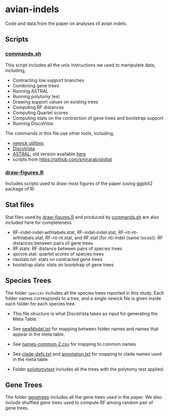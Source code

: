 # avian-indels

Code and data from the paper on analyses of avian indels. 

## Scripts

### [commands.sh](commands.sh)

This script includes all the unix instructions we used to manipulate data, including, 

* Contracting low support branches
* Combining gene trees
* Running ASTRAL
* Running polytomy test
* Drawing support values on existing trees
* Computing RF distances
* Computing Quartet scores 
* Computing stats on the contraction of gene trees and bootstrap support
* Running DiscoVista

The commands in this file use other tools, including,
* [newick utilities](http://cegg.unige.ch/newick_utils)
* [DiscoVista](https://github.com/esayyari/DiscoVista/)
* [ASTRAL](https://github.com/smirarab/ASTRAL); old version available [here](https://github.com/smirarab/astralhistory)
* scripts from https://github.com/smirarab/global


### [draw-figures.R](draw-figures.R)

Includes scripts used to draw most figures of the paper (using ggplot2 package of R)


## Stat files

Stat files used by [draw-figures.R](draw-figures.R) and produced by [commands.sh](commands.sh) are also included here for completeness 
* RF-indel-indel-withlabels.stat, RF-indel-indel.stat, RF-nt-nt-withlabels.stat, RF-nt-nt.stat, and RF.stat (for nti-indel (same locus)): RF distances between pairs of gene trees
* RF.stats: RF distance between pairs of species trees
* qscore.stat: quartet scores of species trees
* nwstats.txt: stats on contracted gene trees
* bootstrap.stats: stats on bootstrap of gene trees



## Species Trees

The folder `species` includes all the species trees reported in this study. 
Each folder names corresponds to a tree, and a single newick file is given inside each folder for each species tree. 
- This file structure is what DiscoVista takes as input for generating the Meta Table. 
- See [newModel.txt](newModel.txt) for mapping between folder names and names that appear in the meta table. 
- See [names-common-2.csv](names-common-2.csv) for mapping to common names 
- See [clade-defs.txt](clade-defs.txt) and [annotation.txt](annotation.txt) for mapping to clade names used in the meta table

- Folder [polytomytest](polytomytest) includes all the trees with the polytomy test applied. 

## Gene Trees

The folder [genetrees](genetrees) includes all the gene trees used in the paper. We also include shuffled gene trees used to compute RF among random pair of gene trees. 


